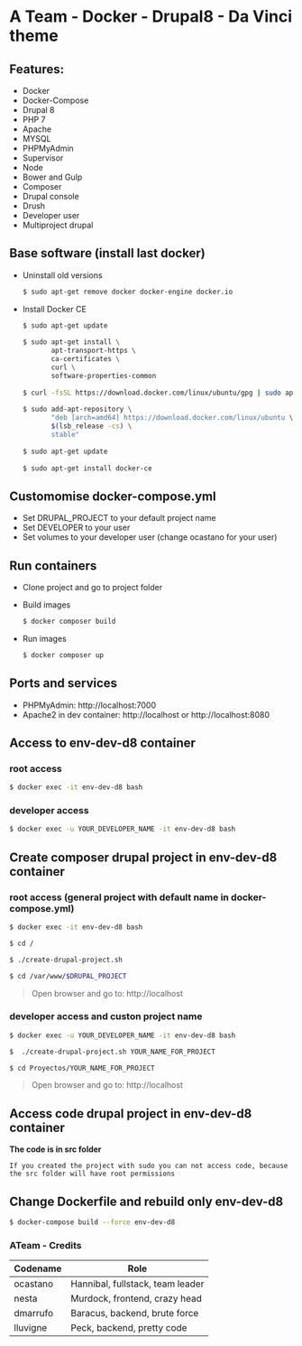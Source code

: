 # A Team - Docker - Drupal8 - Da Vinci theme

## Features:
  - Docker
  - Docker-Compose
  - Drupal 8
  - PHP 7
  - Apache
  - MYSQL
  - PHPMyAdmin
  - Supervisor
  - Node
  - Bower and Gulp
  - Composer
  - Drupal console
  - Drush
  - Developer user
  - Multiproject drupal

## Base software (install last docker)
  
- Uninstall old versions 
  ```sh
  $ sudo apt-get remove docker docker-engine docker.io
  ```
  
- Install Docker CE
  ```sh
  $ sudo apt-get update
        
  $ sudo apt-get install \
         apt-transport-https \
         ca-certificates \
         curl \
         software-properties-common
            
  $ curl -fsSL https://download.docker.com/linux/ubuntu/gpg | sudo apt-key add -
        
  $ sudo add-apt-repository \
         "deb [arch=amd64] https://download.docker.com/linux/ubuntu \
         $(lsb_release -cs) \
         stable"
   
  $ sudo apt-get update
        
  $ sudo apt-get install docker-ce
  ```

## Customomise docker-compose.yml
- Set DRUPAL_PROJECT to your default project name
- Set DEVELOPER to your user
- Set volumes to your developer user (change ocastano for your user)

## Run containers

- Clone project and go to project folder 

- Build images
  ```sh
  $ docker composer build
  ```

- Run images
  ```sh
  $ docker composer up
  ```

## Ports and services

- PHPMyAdmin: http://localhost:7000
- Apache2 in dev container: http://localhost or http://localhost:8080


## Access to env-dev-d8 container

### root access 
    
```sh
$ docker exec -it env-dev-d8 bash
```

### developer access

```sh
$ docker exec -u YOUR_DEVELOPER_NAME -it env-dev-d8 bash
```

## Create composer drupal project in env-dev-d8 container

### root access (general project with default name in docker-compose.yml)
    
```sh
$ docker exec -it env-dev-d8 bash

$ cd /

$ ./create-drupal-project.sh

$ cd /var/www/$DRUPAL_PROJECT
```

> Open browser and go to: http://localhost


### developer access and custon project name

```sh
$ docker exec -u YOUR_DEVELOPER_NAME -it env-dev-d8 bash

$  ./create-drupal-project.sh YOUR_NAME_FOR_PROJECT

$ cd Proyectos/YOUR_NAME_FOR_PROJECT
```

> Open browser and go to: http://localhost


## Access code drupal project in env-dev-d8 container

**The code is in src folder**

`If you created the project with sudo you can not access code, because the src folder will have root permissions`

## Change Dockerfile and rebuild only env-dev-d8

```sh
$ docker-compose build --force env-dev-d8
```

### ATeam - Credits

| Codename | Role |
| ------   | ------ |
| ocastano | Hannibal, fullstack, team leader |
| nesta    | Murdock, frontend, crazy head    |
| dmarrufo | Baracus, backend, brute force    |
| lluvigne | Peck, backend, pretty code       |
